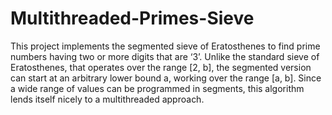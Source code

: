 # Multithreaded-Primes-Sieve

This project implements the segmented sieve of Eratosthenes to find prime numbers having two or more digits that are ‘3’. Unlike the standard sieve of Eratosthenes, that operates over the range [2, b], the segmented version can start at an arbitrary lower bound a, working over the range [a, b]. Since a wide range of values can be programmed in segments, this algorithm lends itself nicely to a multithreaded approach.
